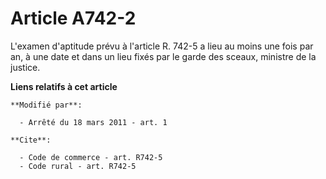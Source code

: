 # Article A742-2

L'examen d'aptitude prévu à l'article R. 742-5 a lieu au moins une fois par an, à une date et dans un lieu fixés par le garde
des sceaux, ministre de la justice.

**Liens relatifs à cet article**

	**Modifié par**:

	  - Arrêté du 18 mars 2011 - art. 1

	**Cite**:

	  - Code de commerce - art. R742-5
	  - Code rural - art. R742-5
